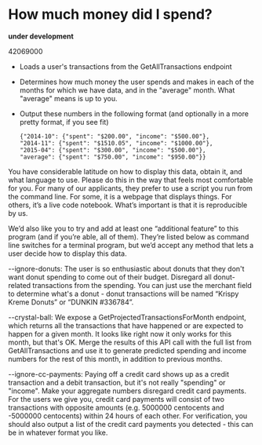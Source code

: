# How much money did I spend?

**under development**

42069000

- Loads a user's transactions from the GetAllTransactions endpoint
- Determines how much money the user spends and makes in each of the months for which we have data, and in the "average" month. What "average" means is up to you.
- Output these numbers in the following format (and optionally in a more pretty format, if you see fit)

      {"2014-10": {"spent": "$200.00", "income": "$500.00"},
      "2014-11": {"spent": "$1510.05", "income": "$1000.00"},
      "2015-04": {"spent": "$300.00", "income": "$500.00"},
      "average": {"spent": "$750.00", "income": "$950.00"}}


You have considerable latitude on how to display this data, obtain it, and what language to use. Please do this in the way that feels most comfortable for you. For many of our applicants, they prefer to use a script you run from the command line. For some, it is a webpage that displays things. For others, it’s a live code notebook. What’s important is that it is reproducible by us.

We’d also like you to try and add at least one “additional feature” to this program (and if you’re able, all of them). They’re listed below as command line switches for a terminal program, but we’d accept any method that lets a user decide how to display this data.

--ignore-donuts: The user is so enthusiastic about donuts that they don't want donut spending to come out of their budget. Disregard all donut-related transactions from the spending. You can just use the merchant field to determine what's a donut - donut transactions will be named “Krispy Kreme Donuts” or “DUNKIN #336784”.

--crystal-ball: We expose a GetProjectedTransactionsForMonth endpoint, which returns all the transactions that have happened or are expected to happen for a given month. It looks like right now it only works for this month, but that's OK. Merge the results of this API call with the full list from GetAllTransactions and use it to generate predicted spending and income numbers for the rest of this month, in addition to previous months.

--ignore-cc-payments: Paying off a credit card shows up as a credit transaction and a debit transaction, but it's not really "spending" or "income". Make your aggregate numbers disregard credit card payments. For the users we give you, credit card payments will consist of two transactions with opposite amounts (e.g. 5000000 centocents and -5000000 centocents) within 24 hours of each other. For verification, you should also output a list of the credit card payments you detected - this can be in whatever format you like.
